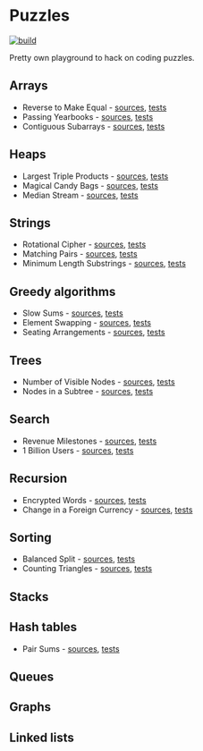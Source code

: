 # Puzzles

[![build](https://github.com/cbismuth/puzzles/actions/workflows/maven.yaml/badge.svg)](https://github.com/cbismuth/puzzles/actions/workflows/maven.yaml)

Pretty own playground to hack on coding puzzles.

## Arrays

* Reverse to Make Equal -
  [sources](src/main/java/com/github/cbismuth/puzzles/ReverseToMakeEqual.java),
  [tests](src/test/java/com/github/cbismuth/puzzles/ReverseToMakeEqualTest.java)
* Passing Yearbooks -
  [sources](src/main/java/com/github/cbismuth/puzzles/PassingYearbooks.java),
  [tests](src/test/java/com/github/cbismuth/puzzles/PassingYearbooksTest.java)
* Contiguous Subarrays -
  [sources](src/main/java/com/github/cbismuth/puzzles/ContiguousSubarrays.java),
  [tests](src/test/java/com/github/cbismuth/puzzles/ContiguousSubarraysTest.java)

## Heaps

* Largest Triple Products -
  [sources](src/main/java/com/github/cbismuth/puzzles/LargestTripleProducts.java),
  [tests](src/test/java/com/github/cbismuth/puzzles/LargestTripleProductsTest.java)
* Magical Candy Bags -
  [sources](src/main/java/com/github/cbismuth/puzzles/MagicalCandyBags.java),
  [tests](src/test/java/com/github/cbismuth/puzzles/MagicalCandyBagsTest.java)
* Median Stream -
  [sources](src/main/java/com/github/cbismuth/puzzles/MedianStream.java),
  [tests](src/test/java/com/github/cbismuth/puzzles/MedianStreamTest.java)

## Strings

* Rotational Cipher -
  [sources](src/main/java/com/github/cbismuth/puzzles/RotationalCypher.java),
  [tests](src/test/java/com/github/cbismuth/puzzles/RotationalCypherTest.java)
* Matching Pairs -
  [sources](src/main/java/com/github/cbismuth/puzzles/MatchingPairs.java),
  [tests](src/test/java/com/github/cbismuth/puzzles/MatchingPairsTest.java)
* Minimum Length Substrings -
  [sources](src/main/java/com/github/cbismuth/puzzles/MinimumLengthSubstrings.java),
  [tests](src/test/java/com/github/cbismuth/puzzles/MinimumLengthSubstringsTest.java)

## Greedy algorithms

* Slow Sums -
  [sources](src/main/java/com/github/cbismuth/puzzles/SlowSums.java),
  [tests](src/test/java/com/github/cbismuth/puzzles/SlowSumsTest.java)
* Element Swapping -
  [sources](src/main/java/com/github/cbismuth/puzzles/ElementSwapping.java),
  [tests](src/test/java/com/github/cbismuth/puzzles/ElementSwappingTest.java)
* Seating Arrangements -
  [sources](src/main/java/com/github/cbismuth/puzzles/SeatingArrangements.java),
  [tests](src/test/java/com/github/cbismuth/puzzles/SeatingArrangementsTest.java)

## Trees

* Number of Visible Nodes -
  [sources](src/main/java/com/github/cbismuth/puzzles/NumberOfVisibleNodes.java),
  [tests](src/test/java/com/github/cbismuth/puzzles/NumberOfVisibleNodesTest.java)
* Nodes in a Subtree -
  [sources](src/main/java/com/github/cbismuth/puzzles/NodesInSubtree.java),
  [tests](src/test/java/com/github/cbismuth/puzzles/NodesInSubtreeTest.java)

## Search

* Revenue Milestones -
  [sources](src/main/java/com/github/cbismuth/puzzles/RevenueMilestones.java),
  [tests](src/test/java/com/github/cbismuth/puzzles/RevenueMilestonesTest.java)
* 1 Billion Users -
  [sources](src/main/java/com/github/cbismuth/puzzles/OneBillionUsers.java),
  [tests](src/test/java/com/github/cbismuth/puzzles/OneBillionUsersTest.java)

## Recursion

* Encrypted Words -
  [sources](src/main/java/com/github/cbismuth/puzzles/EncryptedWords.java),
  [tests](src/test/java/com/github/cbismuth/puzzles/EncryptedWordsTest.java)
* Change in a Foreign Currency -
  [sources](src/main/java/com/github/cbismuth/puzzles/ChangeForeignCurrency.java),
  [tests](src/test/java/com/github/cbismuth/puzzles/ChangeForeignCurrencyTest.java)

## Sorting

* Balanced Split -
  [sources](src/main/java/com/github/cbismuth/puzzles/BalancedSplit.java),
  [tests](src/test/java/com/github/cbismuth/puzzles/BalancedSplitTest.java)
* Counting Triangles -
  [sources](src/main/java/com/github/cbismuth/puzzles/CountingTriangles.java),
  [tests](src/test/java/com/github/cbismuth/puzzles/CountingTrianglesTest.java)

## Stacks

## Hash tables

* Pair Sums -
  [sources](src/main/java/com/github/cbismuth/puzzles/PairSums.java),
  [tests](src/test/java/com/github/cbismuth/puzzles/PairSumsTest.java)

## Queues

## Graphs

## Linked lists
